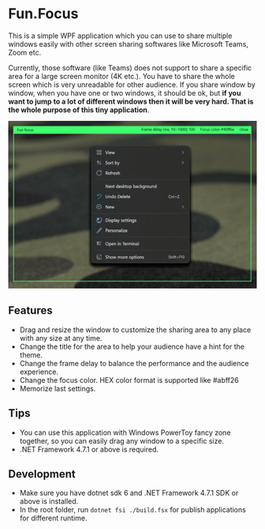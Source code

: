 # Fun.Focus

This is a simple WPF application which you can use to share multiple windows easily with other screen sharing softwares like Microsoft Teams, Zoom etc.

Currently, those software (like Teams) does not support to share a specific area for a large screen monitor (4K etc.). You have to share the whole screen which is very unreadable for other audience. If you share window by window, when you have one or two windows, it should be ok, but **if you want to jump to a lot of different windows then it will be very hard. That is the whole purpose of this tiny application**.

![Sharing a specific window](./Assets/Screenshot1.png)


## Features

- Drag and resize the window to customize the sharing area to any place with any size at any time.
- Change the title for the area to help your audience have a hint for the theme.
- Change the frame delay to balance the performance and the audience experience.
- Change the focus color. HEX color format is supported like #abff26 
- Memorize last settings.


## Tips

- You can use this application with Windows PowerToy fancy zone together, so you can easily drag any window to a specific size.
- .NET Framework 4.7.1 or above is required.


## Development

- Make sure you have dotnet sdk 6 and .NET Framework 4.7.1 SDK or above is installed.
- In the root folder, run `dotnet fsi ./build.fsx` for publish applications for different runtime.
